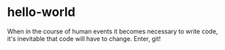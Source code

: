 # hello-world

When in the course of human events it becomes necessary to write code, it's inevitable that code will have to change.
Enter, git!
